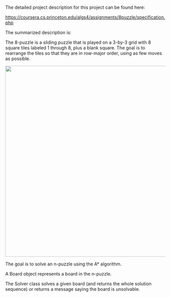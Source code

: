 The detailed project description for this project can be found here:

https://coursera.cs.princeton.edu/algs4/assignments/8puzzle/specification.php

The summarized description is:

The 8-puzzle is a sliding puzzle that is played on a 3-by-3 grid with 8 square tiles labeled 1 through 8, plus a blank square. The goal is to rearrange the tiles so that they are in row-major order, using as few moves as possible. 

<img src="https://coursera.cs.princeton.edu/algs4/assignments/8puzzle/4moves.png" width = 600>

The goal is to solve an n-puzzle using the A* algorithm.

A Board object represents a board in the n-puzzle.

The Solver class solves a given board (and returns the whole solution sequence) or returns a message saying the board is unsolvable.

